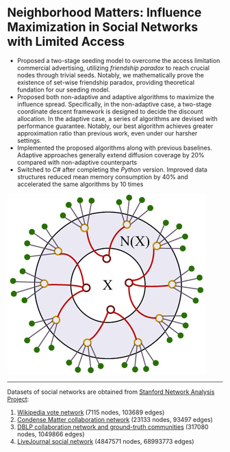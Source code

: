 # Neighborhood Matters: Influence Maximization in Social Networks with Limited Access
+ Proposed a two-stage seeding model to overcome the access limitation commercial advertising, utilizing *friendship paradox* to reach crucial nodes through trivial seeds. Notably, we mathematically prove the existence of set-wise friendship paradox, providing theoretical fundation for our seeding model.
+ Proposed both non-adaptive and adaptive algorithms to maximize the influence spread. Specifically, in the non-adaptive case, a two-stage coordinate descent framework is designed to decide the discount allocation. In the adaptive case, a series of algorithms are devised with performance guarantee. Notably, our best algorithm achieves greater approximation ratio than previous work, even under our harsher settings.
+ Implemented the proposed algorithms along with previous baselines. Adaptive approaches generally extend diffusion coverage by 20% compared with non-adaptive counterparts
+ Switched to *C#* after completing the *Python* version. Improved data structures reduced mean memory consumption by 40% and accelerated the same algorithms by 10 times

![ad](./results/Visio-two-stage_seeding_model.jpg)

---
Datasets of social networks are obtained from [Stanford Network Analysis Project](http://snap.stanford.edu/index.html):

1. [Wikipedia vote network](http://snap.stanford.edu/data/wiki-Vote.html) (7115 nodes, 103689 edges)
2. [Condense Matter collaboration network](http://snap.stanford.edu/data/ca-CondMat.html) (23133 nodes, 93497 edges)
3. [DBLP collaboration network and ground-truth communities](http://snap.stanford.edu/data/com-DBLP.html) (317080 nodes, 1049866 edges)
4. [LiveJournal social network](http://snap.stanford.edu/data/soc-LiveJournal1.html) (4847571 nodes, 68993773 edges)
